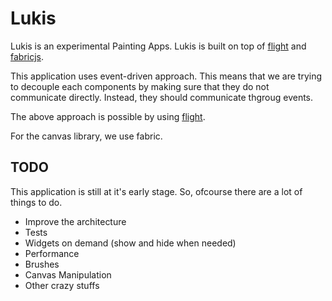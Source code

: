 # Lukis

Lukis is an experimental Painting Apps. Lukis is built on top of [flight](http://twitter.github.io/flight/) and [fabricjs](fabricjs.com).

This application uses event-driven approach. This means that we are trying to decouple each components by making sure that they do not communicate directly. Instead, they should communicate thgroug events.

The above approach is possible by using [flight](http://twitter.github.io/flight/).

For the canvas library, we use fabric.

## TODO

This application is still at it's early stage. So, ofcourse there are a lot of things to do.

- Improve the architecture
- Tests
- Widgets on demand (show and hide when needed)
- Performance
- Brushes
- Canvas Manipulation
- Other crazy stuffs